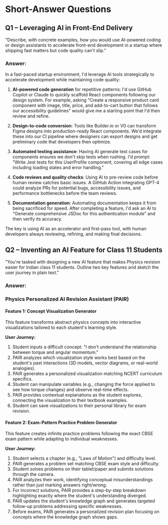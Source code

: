 # Short-Answer Questions

## Q1 – Leveraging AI in Front-End Delivery

"Describe, with concrete examples, how you would use AI-powered coding or design assistants to accelerate front-end development in a startup where shipping fast matters but code quality can't slip."

### Answer:

In a fast-paced startup environment, I'd leverage AI tools strategically to accelerate development while maintaining code quality:

1. **AI-powered code generation** for repetitive patterns: I'd use GitHub Copilot or Claude to quickly scaffold React components following our design system. For example, asking "Create a responsive product card component with image, title, price, and add-to-cart button that follows our accessibility guidelines" would give me a starting point that I'd then review and refine.

2. **Design-to-code conversion**: Tools like Builder.io or V0 can transform Figma designs into production-ready React components. We'd integrate these into our CI pipeline where designers can export designs and get preliminary code that developers then optimize.

3. **Automated testing assistance**: Having AI generate test cases for components ensures we don't skip tests when rushing. I'd prompt: "Write Jest tests for this UserProfile component, covering all edge cases including loading states and error handling."

4. **Code reviews and quality checks**: Using AI to pre-review code before human review catches basic issues. A GitHub Action integrating GPT-4 could analyze PRs for potential bugs, accessibility issues, and performance bottlenecks before the team reviews.

5. **Documentation generation**: Automating documentation keeps it from being sacrificed for speed. After completing a feature, I'd ask an AI to "Generate comprehensive JSDoc for this authentication module" and then verify its accuracy.

The key is using AI as an accelerator and first-pass tool, with human developers always reviewing, refining, and making final decisions.

## Q2 – Inventing an AI Feature for Class 11 Students

"You're tasked with designing a new AI feature that makes Physics revision easier for Indian class 11 students. Outline two key features and sketch the user journey in plain text."

### Answer:

### Physics Personalized AI Revision Assistant (PAIR)

#### Feature 1: Concept Visualization Generator
This feature transforms abstract physics concepts into interactive visualizations tailored to each student's learning style.

**User Journey:**
1. Student inputs a difficult concept: "I don't understand the relationship between torque and angular momentum."
2. PAIR analyzes which visualization style works best based on the student's past interactions (3D models, vector diagrams, or real-world analogies).
3. PAIR generates a personalized visualization matching NCERT curriculum specifics.
4. Student can manipulate variables (e.g., changing the force applied to see how torque changes) and observe real-time effects.
5. PAIR provides contextual explanations as the student explores, connecting the visualization to their textbook examples.
6. Student can save visualizations to their personal library for exam revision.

#### Feature 2: Exam-Pattern Practice Problem Generator
This feature creates infinite practice problems following the exact CBSE exam pattern while adapting to individual weaknesses.

**User Journey:**
1. Student selects a chapter (e.g., "Laws of Motion") and difficulty level.
2. PAIR generates a problem set matching CBSE exam style and difficulty.
3. Student solves problems on their tablet/paper and submits solutions through the camera.
4. PAIR analyzes their work, identifying conceptual misunderstandings rather than just marking answers right/wrong.
5. For incorrect solutions, PAIR provides a step-by-step breakdown highlighting exactly where the student's understanding diverged.
6. PAIR updates the student's knowledge graph and generates targeted follow-up problems addressing specific weaknesses.
7. Before exams, PAIR generates a personalized revision plan focusing on concepts where the knowledge graph shows gaps.
